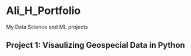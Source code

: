 # Ali_H_Portfolio
My Data Science and ML projects

## **Project 1: Visaulizing Geospecial Data in Python**

